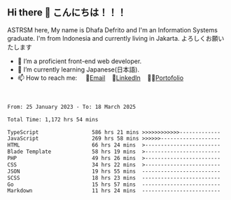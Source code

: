 ## Hi there 👋 こんにちは！！！
ASTRSM here, My name is Dhafa Defrito and I'm an Information Systems graduate. I'm from Indonesia and currently living in Jakarta. よろしくお願いたします

- 🔭 I’m a proficient front-end web developer.
- 🌱 I’m currently learning Japanese(日本語).
- 📫 How to reach me: &nbsp;&nbsp;&nbsp;&nbsp;📧[Email](ddefrito@gmail.com)&nbsp;&nbsp;&nbsp;&nbsp;💼[LinkedIn](https://www.linkedin.com/in/dhafa-defrita-rama-yudistira-9357a9229/)&nbsp;&nbsp;&nbsp;&nbsp;👨‍🎨[Portofolio](https://ddefrito.vercel.app/)
<br>
<!-- <p align="left">
<a href="https://github.com/ASTRSM">
  <img height="180em" src="https://github-readme-stats-eight-theta.vercel.app/api?username=ASTRSM&show_icons=true&theme=dracula&include_all_commits=true&count_private=true"/>
  <img height="180em" src="https://github-readme-stats-eight-theta.vercel.app/api/top-langs/?username=ASTRSM&layout=compact&langs_count=8&theme=dracula"/>
</a>
</p> -->

<!--START_SECTION:waka-->

```txt
From: 25 January 2023 - To: 18 March 2025

Total Time: 1,172 hrs 54 mins

TypeScript                 586 hrs 21 mins >>>>>>>>>>>>-------------   49.99 %
JavaScript                 269 hrs 58 mins >>>>>>-------------------   23.02 %
HTML                       66 hrs 24 mins  >------------------------   05.66 %
Blade Template             58 hrs 19 mins  >------------------------   04.97 %
PHP                        49 hrs 26 mins  >------------------------   04.21 %
CSS                        34 hrs 22 mins  >------------------------   02.93 %
JSON                       19 hrs 55 mins  -------------------------   01.70 %
SCSS                       18 hrs 23 mins  -------------------------   01.57 %
Go                         15 hrs 57 mins  -------------------------   01.36 %
Markdown                   11 hrs 24 mins  -------------------------   00.97 %
```

<!--END_SECTION:waka-->
